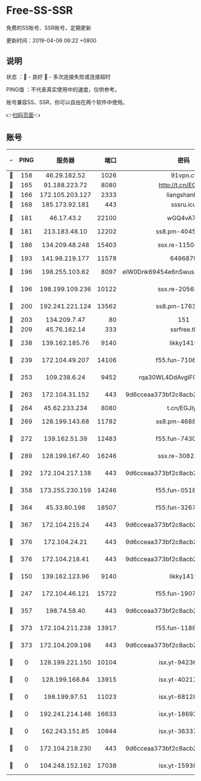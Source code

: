 # Free-SS-SSR

免费的SS账号、SSR账号，定期更新

更新时间：2019-04-06 06:22 +0800

## 说明

状态     ：🙂 - 良好 🙁 - 多次连接失败或连接超时

PING值   ：不代表真实使用中的速度，仅供参考。

账号兼容SS、SSR，你可以自由在两个软件中使用。

👉[扫码页面](https://liesauer.github.io/Free-SS-SSR/)👈

## 账号

|-|PING|服务器|端口|密码|加密方式|区域|
|:----:|:----:|:-----:|-----:|:----:|:----:|:----:|
|🙂|158|46.29.162.52|1026|91vpn.cf|rc4-md5|RU|
|🙂|165|91.188.223.72|8080|http://t.cn/EGJIyrl|rc4-md5|RU|
|🙂|166|172.105.203.127|2333|liangshanbo|chacha20|JP|
|🙂|168|185.173.92.181|443|sssru.icu|rc4-md5|RU|
|🙂|181|46.17.43.2|22100|wGQ4vA7D|aes-256-gcm|RU|
|🙂|181|213.183.48.10|12202|ss8.pm-40455231|rc4-md5|RU|
|🙂|186|134.209.48.248|15403|ssx.re-11504634|aes-256-cfb|US|
|🙂|193|141.98.219.177|11578|6496879|chacha20|US|
|🙂|196|198.255.103.62|8097|eIW0Dnk69454e6nSwuspv9DmS201tQ0D|aes-256-cfb|US|
|🙂|196|198.199.109.236|10122|ssx.re-20568805|aes-256-cfb|US|
|🙂|200|192.241.221.124|13562|ss8.pm-17637421|aes-256-cfb|US|
|🙂|203|134.209.7.47|80|151|chacha20|US|
|🙂|209|45.76.162.14|333|ssrfree.tk|rc4|SG|
|🙂|238|139.162.185.76|9140|likky1415|aes-256-cfb|DE|
|🙂|239|172.104.49.207|14106|f55.fun-71064831|aes-256-cfb|SG|
|🙂|253|109.238.6.24|9452|rqa30WL4DdAvgIFG6Fs3znzTa|aes-256-cfb|FR|
|🙂|263|172.104.31.152|443|9d6cceaa373bf2c8acb22e60b6a58be6|aes-256-cfb|US|
|🙂|264|45.62.233.234|8080|t.cn/EGJIyrl|rc4-md5|CA|
|🙂|269|128.199.143.68|11782|ss8.pm-46888146|aes-256-cfb|SG|
|🙂|272|139.162.51.39|12483|f55.fun-74303824|aes-256-cfb|SG|
|🙂|289|128.199.167.40|16246|ssx.re-30823019|aes-256-cfb|SG|
|🙂|292|172.104.217.138|443|9d6cceaa373bf2c8acb22e60b6a58be6|aes-256-cfb|US|
|🙂|358|173.255.230.159|14246|f55.fun-05182149|aes-256-cfb|US|
|🙂|364|45.33.80.198|18507|f55.fun-32675560|aes-256-cfb|US|
|🙂|367|172.104.215.24|443|9d6cceaa373bf2c8acb22e60b6a58be6|aes-256-cfb|US|
|🙂|376|172.104.24.21|443|9d6cceaa373bf2c8acb22e60b6a58be6|aes-256-cfb|US|
|🙂|376|172.104.218.41|443|9d6cceaa373bf2c8acb22e60b6a58be6|aes-256-cfb|US|
|🙂|150|139.162.123.96|9140|likky1415|aes-256-cfb|JP|
|🙂|247|172.104.46.121|15722|f55.fun-19071189|aes-256-cfb|SG|
|🙂|357|198.74.58.40|443|9d6cceaa373bf2c8acb22e60b6a58be6|aes-256-cfb|US|
|🙁|373|172.104.211.238|13917|f55.fun-11889830|aes-256-cfb|US|
|🙁|373|172.104.209.198|443|9d6cceaa373bf2c8acb22e60b6a58be6|aes-256-cfb|US|
|🙁|0|128.199.221.150|10104|isx.yt-94236537|aes-256-cfb|SG|
|🙁|0|128.199.168.84|13915|isx.yt-40217254|aes-256-cfb|SG|
|🙁|0|198.199.97.51|11023|isx.yt-68128426|aes-256-cfb|US|
|🙁|0|192.241.214.146|16633|isx.yt-18693528|aes-256-cfb|US|
|🙁|0|162.243.151.85|10944|isx.yt-36337556|aes-256-cfb|US|
|🙁|0|172.104.218.230|443|9d6cceaa373bf2c8acb22e60b6a58be6|aes-256-cfb|US|
|🙁|0|104.248.152.162|17038|isx.yt-15938934|aes-256-cfb|SG|
